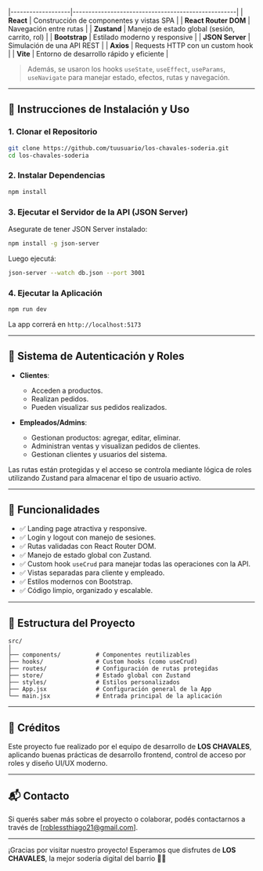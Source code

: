 |-------------------|----------------------------------------------------|
| **React**         | Construcción de componentes y vistas SPA           |
| **React Router DOM** | Navegación entre rutas                          |
| **Zustand**       | Manejo de estado global (sesión, carrito, rol)     |
| **Bootstrap**     | Estilado moderno y responsive                      |
| **JSON Server**   | Simulación de una API REST                        |
| **Axios**         | Requests HTTP con un custom hook                   |
| **Vite**          | Entorno de desarrollo rápido y eficiente           |

> Además, se usaron los hooks `useState`, `useEffect`, `useParams`, `useNavigate` para manejar estado, efectos, rutas y navegación.

---

## 🚀 Instrucciones de Instalación y Uso

### 1. Clonar el Repositorio

```bash
git clone https://github.com/tuusuario/los-chavales-soderia.git
cd los-chavales-soderia
```

### 2. Instalar Dependencias

```bash
npm install
```

### 3. Ejecutar el Servidor de la API (JSON Server)

Asegurate de tener JSON Server instalado:

```bash
npm install -g json-server
```

Luego ejecutá:

```bash
json-server --watch db.json --port 3001
```

### 4. Ejecutar la Aplicación

```bash
npm run dev
```

La app correrá en `http://localhost:5173`

---

## 🔐 Sistema de Autenticación y Roles

- **Clientes**:
  - Acceden a productos.
  - Realizan pedidos.
  - Pueden visualizar sus pedidos realizados.

- **Empleados/Admins**:
  - Gestionan productos: agregar, editar, eliminar.
  - Administran ventas y visualizan pedidos de clientes.
  - Gestionan clientes y usuarios del sistema.

Las rutas están protegidas y el acceso se controla mediante lógica de roles utilizando Zustand para almacenar el tipo de usuario activo.

---

## 🧩 Funcionalidades

- ✅ Landing page atractiva y responsive.
- ✅ Login y logout con manejo de sesiones.
- ✅ Rutas validadas con React Router DOM.
- ✅ Manejo de estado global con Zustand.
- ✅ Custom hook `useCrud` para manejar todas las operaciones con la API.
- ✅ Vistas separadas para cliente y empleado.
- ✅ Estilos modernos con Bootstrap.
- ✅ Código limpio, organizado y escalable.

---

## 📁 Estructura del Proyecto

```
src/
│
├── components/          # Componentes reutilizables
├── hooks/               # Custom hooks (como useCrud)
├── routes/              # Configuración de rutas protegidas
├── store/               # Estado global con Zustand
├── styles/              # Estilos personalizados
├── App.jsx              # Configuración general de la App
└── main.jsx             # Entrada principal de la aplicación
```

---


## 🙌 Créditos

Este proyecto fue realizado por el equipo de desarrollo de **LOS CHAVALES**, aplicando buenas prácticas de desarrollo frontend, control de acceso por roles y diseño UI/UX moderno.

---

## 📬 Contacto

Si querés saber más sobre el proyecto o colaborar, podés contactarnos a través de [roblessthiago21@gmail.com].

---

¡Gracias por visitar nuestro proyecto! Esperamos que disfrutes de **LOS CHAVALES**, la mejor sodería digital del barrio 🍻🚚